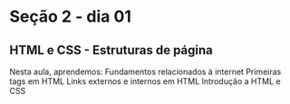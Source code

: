 # Seção 2 - dia 01
## HTML e CSS - Estruturas de página

Nesta aula, aprendemos:
	Fundamentos relacionados à internet
	Primeiras tags em HTML
	Links externos e internos em HTML
	Introdução a HTML e CSS
